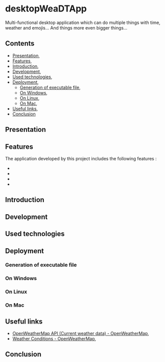 # desktopWeaDTApp

Multi-functional desktop application which can do multiple things with time, weather and emojis... And things more even bigger things...

## Contents

* [Presentation](#presentation),
* [Features](#features),
* [Introduction](#introduction),
* [Development](#development),
* [Used technologies](#used_technologies),
* [Deployment](#deployment),
  * [Generation of executable file](#generation_executable_file),
  * [On Windows](#on_windows),
  * [On Linux](#on_linux),
  * [On Mac](#on_mac),
* [Useful links](#useful_links),
* [Conclusion](#conclusion)

<a name="presentation"></a>
## Presentation

<a name="features"></a>
## Features

The application developed by this project includes the following features :

*

*

*

*

<a name="introduction"></a>
## Introduction

<a name="development"></a>
## Development

<a name="used_technologies"></a>
## Used technologies

<a name="deployment"></a>
## Deployment

<a name="generation_executable_file"></a>
### Generation of executable file

<a name="on_windows"></a>
### On Windows

<a name="on_linux"></a>
### On Linux

<a name="on_mac"></a>
### On Mac

<a name="useful_links"></a>
## Useful links

* [OpenWeatherMap API (Current weather data) - OpenWeatherMap](https://openweathermap.org/current),
* [Weather Conditions - OpenWeatherMap](https://openweathermap.org/weather-conditions),

<a name="conclusion"></a>
## Conclusion

